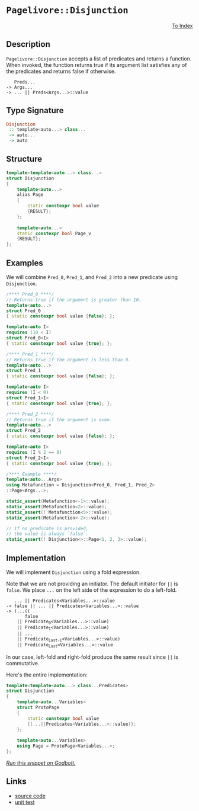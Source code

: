 <!-- Copyright 2024 Feng Mofan
SPDX-License-Identifier: Apache-2.0 -->

# `Pagelivore::Disjunction`

<p style='text-align: right;'><a href="../../../facilities/metafunctions.md#pagelivore-disjunction">To Index</a></p>

## Description

`Pagelivore::Disjunction` accepts a list of predicates and returns a function.
When invoked, the function returns true if its argument list satisfies any of the predicates and returns false if otherwise.

<pre><code>   Preds...
-> Args...
-> ... || Preds&lt;Args...&gt;::value</code></pre>

## Type Signature

```Haskell
Disjunction
 :: template<auto...> class... 
 -> auto...
 -> auto
```

## Structure

```C++
template<template<auto...> class...>
struct Disjunction
{
    template<auto...>
    alias Page
    {
        static constexpr bool value
        {RESULT};
    };
    
    template<auto...>
    static constexpr bool Page_v
    {RESULT};
};
```

## Examples

We will combine `Pred_0`, `Pred_1`, and `Pred_2` into a new predicate using `Disjunction`.

```C++
/**** Pred_0 ****/
// Returns true if the argument is greater than 10.
template<auto...>
struct Pred_0
{ static constexpr bool value {false}; };

template<auto I>
requires (10 < I)
struct Pred_0<I>
{ static constexpr bool value {true}; };

/**** Pred_1 ****/
// Returns true if the argument is less than 0.
template<auto...>
struct Pred_1
{ static constexpr bool value {false}; };

template<auto I>
requires (I < 0)
struct Pred_1<I>
{ static constexpr bool value {true}; };

/**** Pred_2 ****/
// Returns true if the argument is even.
template<auto...>
struct Pred_2
{ static constexpr bool value {false}; };

template<auto I>
requires (I % 2 == 0)
struct Pred_2<I>
{ static constexpr bool value {true}; };

/**** Example ****/
template<auto...Args>
using Metafunction = Disjunction<Pred_0, Pred_1, Pred_2>
::Page<Args...>;

static_assert(Metafunction<-1>::value);
static_assert(Metafunction<2>::value);
static_assert(! Metafunction<5>::value);
static_assert(Metafunction<-2>::value);

// If no predicate is provided,
// the value is always `false`.
static_assert(! Disjunction<>::Page<1, 2, 3>::value);
```

## Implementation

We will implement `Disjunction` using a fold expression.

Note that we are not providing an initiator. The default initiator for `||` is `false`. We place `...` on the left side of the expression to do a left-fold.

<pre><code>   ... || Predicates&lt;Variables...&gt;::value
-> false || ... || Predicates&lt;Variables...&gt;::value
-> (...((
       false
    || Predicate<sub>0</sub>&lt;Variables...&gt;::value)
    || Predicate<sub>1</sub>&lt;Variables...&gt;::value)
    || ...
    || Predicate<sub>Last-1</sub>&lt;Variables...&gt;::value)
    || Predicate<sub>Last</sub>&lt;Variables...&gt;::value
</code></pre>

In our case, left-fold and right-fold produce the same result since `||` is commutative.

Here's the entire implementation:

```C++
template<template<auto...> class...Predicates>
struct Disjunction
{
    template<auto...Variables>
    struct ProtoPage
    {
        static constexpr bool value
        {(...||Predicates<Variables...>::value)};
    };
    
    template<auto...Variables>
    using Page = ProtoPage<Variables...>;
};
```

[*Run this snippet on Godbolt.*](https://godbolt.org/#z:OYLghAFBqd5QCxAYwPYBMCmBRdBLAF1QCcAaPECAMzwBtMA7AQwFtMQByARg9KtQYEAysib0QXACx8BBAKoBnTAAUAHpwAMvAFYTStJg1DIApACYAQuYukl9ZATwDKjdAGFUtAK4sGIAKzSrgAyeAyYAHI%2BAEaYxCAAbAmkAA6oCoRODB7evgHSaRmOAqHhUSyx8Um2mPbFDEIETMQEOT5%2BgTV1WY3NBKWRMXGJyQpNLW15nWN9A%2BWVIwCUtqhexMjsHASYLCkG2yYAzG7bu/uYR25MXkQAdPdH2ADUyAYKCve3ysSY%2BKLbCkeJg0AEExsQvA4ngARPAKbReBgOLLAkEmADsVlBTxxT1OeyYB2O1zu9wAas08ExovRAYdsKjcU9wZCCE9vqgiMomMALtjcRisSCmUyZo5kC8BGNMKoUsQntFUJ4ngA3MRePnCkU4wUQT4YtwG76/PD/TB0twU4hUmnm/X0kAgNXeTCLDHQo5Cpnuz2MgX8nH486XEmoT5Wm20oEBp5eDJGdk8zBPI7Q9nETmobm8y4R6m0%2B0Mw5Cn3F1GogD0ACoa7W6/WK5W608ACrmggKJ51xug6v1/u1nto0HmQ5hV5eLAp45oJGYFId6PDkF9mvp34AfQ0XcHlYrTwASpgCGsGJ2CBDk3gqHiEMnmsAfIw2XCnsAfoS4rfDE8uBpbqiQafiGNxhg89KoiyULGugW7lpizJNOKkpntssryoqyrOhqKaYlQYhKKWFi4R6ZYjqCQFElcoFPAAkkuPwAI5eHgPydhAf7Tm4dFuqCUFsjBcHHPREEjghYqmih0roQqSq0Kq6rJoKF4akRJG%2BuRK7NoJXA7jWQ4VvuR4nsQZ54peTzXre97EI%2BbCCJZna0ueCA/v%2BgE7ASVGhoWkEqdBPywVw8HERJEqztJcqyVhim4RY%2BG0IR6KkcRRHlhRnnBsSNEiQyoJMSxbFPBAtFcU8Gi8WC/kCYFG7BcJS6CohhKSRFaFRZh8nYUpmIqRcyWeupZHLquVbrrBZh6VWBlGcep7nhZVkEHeTwPk%2BDmvpgKqMABGVnMB2WkgBolVRCAWbmYIXNchbUyh1ckKS6cUJUlKVDSWe1eRch2oHRDGYMxrHmsVpXmP4TyTamqblZV/HjRul0NSdTVhVJ7UYQ93VxX1alpZpo1PNgqisHsybdh5%2B3eaBnwgrZdJ5SCcZhMATwALLHkwVCIsiAjTmmsLwtz9SXIJGikPDXDi4JiMM462bfW4tPAB84FFh9VUtcgG5MO8cQEBA7NNFzSLC8cAC09XYI63VusNYXa7rLQGxzxs8wwlwy9bim20K9s60oTtgGAbMu0LKLHP4jxey6Pt%2BZrDsB/rhuc2HAiXGbntOt7GkjfutE3gwv1yiaZqOU8cqoCqeBYOgpB7tZj04a%2BYgAO5MAAnp2JgJBoL0XD3u0a%2BKCd6xAQcwnCCIm%2BHhoOiA8uXJLEPi4cUdZzHnocMstCcP4vB%2BBwWikKgnCGpY1jMqs6xKWYhw8KQBCaFvywANb5LcGiSFw6KHBo/gaGYJIZgAAcwD9CcEkLwFgEgNBiwPkfE%2BHBeAKBAGLR%2Bh8t6kDgLAGAiAQCrAICkG45BKBoF2HQOIERWCbFUMAhIZsEiSDfMgCUUhbhmF4CaIg1p0B6H4IIEQYh2BSBkIIRQKh1AYNILoSWLdiBMBSJwHg29d77yfsfTgAB5G4RC2SoBvLQ%2BhjDmGsMkOw4qHhyH0HlKOLgixeDoK0MsCASAyEpAoWQCgEA3EeJAMAKQZg%2BB0G2MQFBEBojqOiGEZo7clG8CicwYg7dNHRG0JgBwcTSBkPsgQTRDBaCxKkVgaIXhgBXFoIlTJWAWCGGAOIIpQNkTbRQVImU6SbibHvmEbYO8pG0DwNEeRSSPBYHURePA0DuC8G2sQRUShoQ7Fqf0owT9lhUAMMrMkeBMAt00SkRgmT%2BHCFEOIERRzxFqHUTI/QtSUDWGsPoAZKDIDLFQAuLILSzZjHQKmUw59LBmAQTMnh5p4DLDsOk%2BoLgGDuE8O0PQIQwiDAqMMSWhRMgCEmH4NF6QMUMDmEMeIksIVu16BMOFeRiW1EhT0cY/QkXzFRbYOlWK9AzBaASlFRLwVXw2BIFRHA96kHgbwRBTxDEMKYcAFhv4zGTQgLgQgJAUy3zsQ41Zyw7xMCwPECAr8QCSEOLcAAnIcdEkhP5mEkD3P%2BCRjXgI4JA0g0C763ASFwBIwDjXAI9YELg/hTXJBFRopBthUEP1WVg3BLj8E6OIV4nx1iqFsE4M0FgKp0RmyYC8AwCYuDGtuFwD%2BnD8DcOrnw2QgjTnSHOUoS5UjdCBLkQouJAqhXBsQdowhNwnj6NWsQdNmbs2vFqb%2BAtRbtwQEse46xKrDhmHsRGjBzjXGoCsXEEh3i10zuGGmjNZsR1GHzX%2BIJtAQlhIiVIhJMTMnXqSSktJGSplZLXTkvJBT1HFNKeUypz7qlLM2EffAPwmmgtaaodp2xMndNqOo/pgyYkjMAw460kz74zLmZgBZNSjDLNAMuvgGyFBbJ2Xsg5z6jlVuETW2QFzJFH0bTclZfyrCWEedEZ5erj7vKlJwL5BAfmHGhCx6wgLRXAurqCl5XQaXOAgK4VlktEVlEJXodF9RFOpFxfUTlCwqXdAEGS1oFLsUydJXS3TTL2XGdyKZ6zlnuUrDWHyuxDr23qLFXuodObR35sLR/YqiruFzrVUupxmrMDauGFx3pTqXUFs/uiAN6If6SCtYwyWHbODIPDY4zB2C8EEN0ZuxNlDqGpoHcYlgCgVQShVH584YwS1Kp4RWgRJzqOiPkHW%2BjOgQCHFIM2xRUy21qKkZ2uNeibxpqqzVurDXPxjAsdujxc7DiLryyulAK3rElZ28MWrKQUgbnq8ajcjWCDa0qzW4JcQL2ROiUk29j3kmpMhZk7Jz532FKA5gEpZSxC/vvv%2B3DyHSDAZpc09RbTkAdOg4IWDfSBlDPbkhsZqHMkYfSFhxZuHmaRvWTyYj2zdn7IPvfSjHWJA0bET1q5/WmPGHuWx%2BDnHXk8bPJwCs3y7n/IsGJ4%2BEmsBs7M1C%2BTMLNPKeRXprTRQsiafU1kBzbLqXmb6Jpkl9QjPK%2BJSykzbKLMMtU65hQvLhGjeFR5zg/aWCzdq6qBbAI2QKtLcq2xG2NWkC1TqygAq4sgDMAWw4hx/D/y/rA4P6JPWW/G9lsNaDPdv0kP4E1/hgGAONZIY1P8zVcAG70w4Y2EFx82wKjhMfi%2BhtL6QGZGRnCSCAA)

## Links

- [source code](../../../../conceptrodon/pagelivore/disjunction.hpp)
- [unit test](../../../../tests/unit/metafunctions/pagelivore/disjunction.test.hpp)
